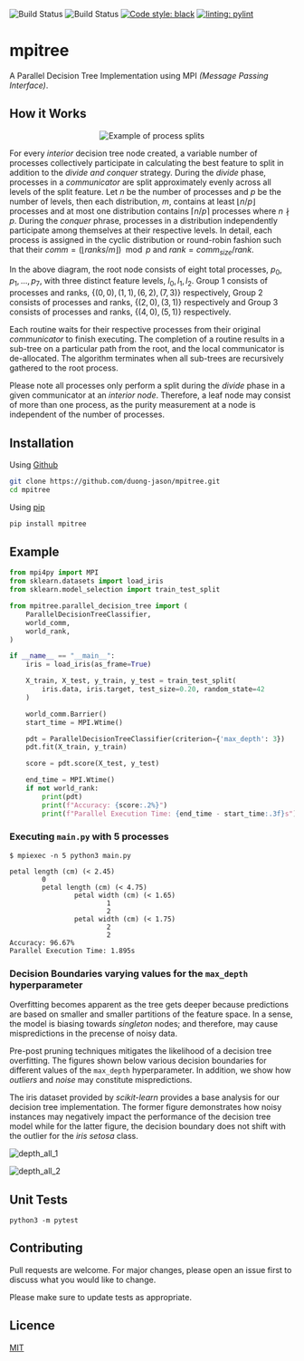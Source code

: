 ![Build Status](https://github.com/duong-jason/mpitree/workflows/Unit%20Tests/badge.svg)
![Build Status](https://github.com/duong-jason/mpitree/workflows/Lint/badge.svg)
[![Code style: black](https://img.shields.io/badge/code%20style-black-000000.svg)](https://github.com/psf/black)
[![linting: pylint](https://img.shields.io/badge/linting-pylint-yellowgreen)](https://github.com/PyCQA/pylint)


# mpitree

A Parallel Decision Tree Implementation using MPI *(Message Passing Interface)*.

## How it Works

<p align="center">
  <img src="https://github.com/duong-jason/mpitree/blob/main/images/psplit.png" alt="Example of process splits"/>
</p>

For every *interior* decision tree node created, a variable number of processes collectively participate in calculating the best feature to split in addition to the *divide and conquer* strategy. During the *divide* phase, processes in a *communicator* are split approximately evenly across all levels of the split feature. Let $n$ be the number of processes and $p$ be the number of levels, then each distribution, $m$, contains at least $\lfloor n/p \rfloor$ processes and at most one distribution contains $\lceil n/p \rceil$ processes where $n\nmid p$. During the *conquer* phrase, processes in a distribution independently participate among themselves at their respective levels. In detail, each process is assigned in the cyclic distribution or round-robin fashion such that their $comm = (\lfloor ranks/m\rfloor)\mod p$ and $rank = comm_{size}/rank$.

In the above diagram, the root node consists of eight total processes, $p_0, p_1, ..., p_7$, with three distinct feature levels, $l_0, l_1, l_2$. Group $1$ consists of processes and ranks, $\{(0,0), (1,1), (6,2), (7,3)\}$ respectively, Group $2$ consists of processes and ranks, $\{(2,0), (3,1)\}$ respectively and Group $3$ consists of processes and ranks, $\{(4,0), (5,1)\}$ respectively.

Each routine waits for their respective processes from their original *communicator* to finish executing. The completion of a routine results in a sub-tree on a particular path from the root, and the local communicator is de-allocated. The algorithm terminates when all sub-trees are recursively gathered to the root process.

Please note all processes only perform a split during the *divide* phase in a given communicator at an *interior node*. Therefore, a leaf node may consist of more than one process, as the purity measurement at a node is independent of the number of processes.

## Installation

Using [Github](https://github.com/duong-jason/mpitree)
```bash
git clone https://github.com/duong-jason/mpitree.git
cd mpitree
```

Using [pip](https://pypi.org/project/mpitree/)
```bash
pip install mpitree
```

## Example

```python
from mpi4py import MPI
from sklearn.datasets import load_iris
from sklearn.model_selection import train_test_split

from mpitree.parallel_decision_tree import (
    ParallelDecisionTreeClassifier,
    world_comm,
    world_rank,
)

if __name__ == "__main__":
    iris = load_iris(as_frame=True)

    X_train, X_test, y_train, y_test = train_test_split(
        iris.data, iris.target, test_size=0.20, random_state=42
    )

    world_comm.Barrier()
    start_time = MPI.Wtime()

    pdt = ParallelDecisionTreeClassifier(criterion={'max_depth': 3})
    pdt.fit(X_train, y_train)

    score = pdt.score(X_test, y_test)

    end_time = MPI.Wtime()
    if not world_rank:
        print(pdt)
        print(f"Accuracy: {score:.2%}")
        print(f"Parallel Execution Time: {end_time - start_time:.3f}s")
```

### Executing `main.py` with 5 processes

```
$ mpiexec -n 5 python3 main.py

petal length (cm) (< 2.45)
        0
        petal length (cm) (< 4.75)
                petal width (cm) (< 1.65)
                        1
                        2
                petal width (cm) (< 1.75)
                        2
                        2
Accuracy: 96.67%
Parallel Execution Time: 1.895s
```

### Decision Boundaries varying values for the `max_depth` hyperparameter

Overfitting becomes apparent as the tree gets deeper because predictions are based on smaller and smaller partitions of the feature space. In a sense, the model is biasing towards *singleton* nodes; and therefore, may cause mispredictions in the precense of noisy data.

Pre-post pruning techniques mitigates the likelihood of a decision tree overfitting. The figures shown below various decision boundaries for different values of the `max_depth` hyperparameter. In addition, we show how *outliers* and *noise* may constitute mispredictions.

The iris dataset provided by *scikit-learn* provides a base analysis for our decision tree implementation. The former figure demonstrates how noisy instances may negatively impact the performance of the decision tree model while for the latter figure, the decision boundary does not shift with the outlier for the *iris setosa* class.

![depth_all_1](https://github.com/duong-jason/mpitree/blob/main/images/dt_all_1.png)

![depth_all_2](https://github.com/duong-jason/mpitree/blob/main/images/dt_all_2.png)

## Unit Tests

```
python3 -m pytest
```

## Contributing

Pull requests are welcome. For major changes, please open an issue first to discuss what you would like to change.

Please make sure to update tests as appropriate.

## Licence

[MIT](https://github.com/duong-jason/mpitree/blob/main/LICENSE)
